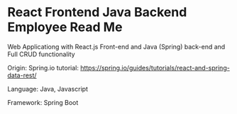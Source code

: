 # React Frontend Java Backend Employee Read Me

Web Applicationg with React.js Front-end and Java (Spring) back-end and Full CRUD functionality

Origin: Spring.io tutorial: https://spring.io/guides/tutorials/react-and-spring-data-rest/

Language: Java, Javascript

Framework: Spring Boot